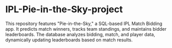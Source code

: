 # IPL-Pie-in-the-Sky-project
This repository features "Pie-in-the-Sky," a SQL-based IPL Match Bidding app. It predicts match winners, tracks team standings, and maintains bidder leaderboards. The database analyzes bidding, match, and player data, dynamically updating leaderboards based on match results.
